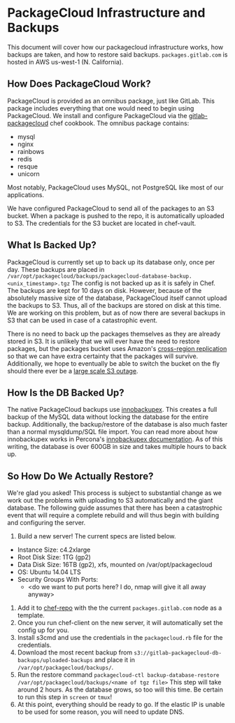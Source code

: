 # PackageCloud Infrastructure and Backups

This document will cover how our packagecloud infrastructure works, how
backups are taken, and how to restore said backups. `packages.gitlab.com`
is hosted in AWS us-west-1 (N. California).

## How Does PackageCloud Work?

PackageCloud is provided as an omnibus package, just like GitLab. This
package includes everything that one would need to begin using PackageCloud.
We install and configure PackageCloud via the [gitlab-packagecloud](https://gitlab.com/gitlab-cookbooks/gitlab-packagecloud) chef cookbook. The 
omnibus package contains:

* mysql
* nginx
* rainbows
* redis
* resque
* unicorn

Most notably, PackageCloud uses MySQL, not PostgreSQL like most of our
applications.

We have configured PackageCloud to send all of the packages to an S3
bucket. When a package is pushed to the repo, it is automatically uploaded
to S3. The credentials for the S3 bucket are located in chef-vault.

## What Is Backed Up?

PackageCloud is currently set up to back up its database only, once per day.
These backups are placed in `/var/opt/packagecloud/backups/packagecloud-database-backup.<unix_timestamp>.tgz`
The config is not backed up as it is safely in Chef.
The backups are kept for 10 days on disk. However, because of the absolutely massive
size of the database, PackageCloud itself cannot upload the backups to S3. Thus,
all of the backups are stored on disk at this time. We are working on this problem, but
as of now there are several backups in S3 that can be used in case of a catastrophic
event.

There is no need to back up the packages themselves as they are already stored in S3.
It is unlikely that we will ever have the need to restore packages, but the packages
bucket uses Amazon's [cross-region replication](http://docs.aws.amazon.com/AmazonS3/latest/dev/crr.html)
so that we can have extra certainty that the packages will survive. Additionally,
we hope to eventually be able to switch the bucket on the fly should there ever
be a [large scale S3 outage](https://aws.amazon.com/message/41926/).


## How Is the DB Backed Up?

The native PackageCloud backups use [innobackupex](https://www.percona.com/doc/percona-xtrabackup/2.4/innobackupex/creating_a_backup_ibk.html). 
This creates a full backup of the MySQL data without locking the database for the 
entire backup. Additionally, the backup/restore of the database is also much faster 
than a normal mysqldump/SQL file import.
You can read more about how innobackupex works in Percona's [innobackupex documentation](https://www.percona.com/doc/percona-xtrabackup/2.4/innobackupex/how_innobackupex_works.html).
As of this writing, the database is over 600GB in size and takes multiple hours to back
up.

## So How Do We Actually Restore?

We're glad you asked! This process is subject to substantial change as we work out
the problems with uploading to S3 automatically and the giant database. The following
guide assumes that there has been a catastrophic event that will require a complete
rebuild and will thus begin with building and configuring the server.

1. Build a new server! The current specs are listed below.
  * Instance Size: c4.2xlarge
  * Root Disk Size: 1TG (gp2)
  * Data Disk Size: 16TB (gp2), xfs, mounted on /var/opt/packagecloud
  * OS: Ubuntu 14.04 LTS
  * Security Groups With Ports:
    * <do we want to put ports here? I do, nmap will give it all away anyway>
1. Add it to [chef-repo](https://dev.gitlab.org/cookbooks/chef-repo) with the
   the current `packages.gitlab.com` node as a template.
1. Once you run chef-client on the new server, it will automatically set the config
   up for you.
1. Install s3cmd and use the credentials in the `packagecloud.rb` file for the credentials.
1. Download the most recent backup from `s3://gitlab-packagecloud-db-backups/uploaded-backups` and place it in `/var/opt/packagecloud/backups/`.
1. Run the restore command `packagecloud-ctl backup-database-restore /var/opt/packagecloud/backups/<name of tgz file>` 
This step will take around 2 hours. As the database grows, so too will this time. 
Be certain to run this step in `screen` or `tmux`!
1. At this point, everything should be ready to go. If the elastic IP is unable to
be used for some reason, you will need to update DNS.
